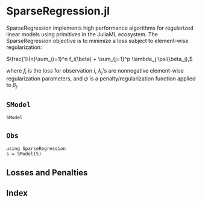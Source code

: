 # SparseRegression.jl

SparseRegression implements high performance algorithms for regularized linear models using primitives in the JuliaML ecosystem.  The SparseRegression objective is to minimize a loss subject to element-wise regularization:

$\frac{1}{n}\sum_{i=1}^n f_i(\beta) + \sum_{j=1}^p \lambda_j \psi(\beta_j),$

where $f_i$ is the loss for observation $i$, $\lambda_j$'s are nonnegative element-wise regularization parameters, and $\psi$ is a penalty/regularization function applied to $\beta_j$.  


## `SModel`
```@docs
SModel
```

## `Obs`

```@example
using SparseRegression
s = SModel(5)
```

## Losses and Penalties



## Index

```@index
```
